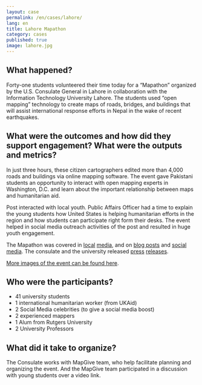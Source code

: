 ```yaml
---
layout: case
permalink: /en/cases/lahore/
lang: en
title: Lahore Mapathon
category: cases
published: true
image: lahore.jpg
---
```


## What happened?

Forty-one students volunteered their time today for a “Mapathon” organized by the U.S. Consulate General in Lahore in collaboration with the Information Technology University Lahore. The students used “open mapping” technology to create maps of roads, bridges, and buildings that will assist international response efforts in Nepal in the wake of recent earthquakes. 

## What were the outcomes and how did they support engagement? What were the outputs and metrics?

In just three hours, these citizen cartographers edited more than 4,000 roads and buildings via online mapping software. The event gave Pakistani students an opportunity to interact with open mapping experts in Washington, D.C. and learn about the important relationship between maps and humanitarian aid. 

Post interacted with local youth. Public Affairs Officer had a time to explain the young students how United States is helping humanitarian efforts in the region and how students can participate right form their desks. The event helped in social media outreach activities of the post and resulted in huge youth engagement.

The Mapathon was covered in [local](http://dailypakistan.com.pk/E-Paper/Lahore/2015-06-05/page-8/detail-15) [media](http://dailypakistan.com.pk/E-Paper/Lahore/2015-06-05/page-8/detail-16), and on [blog posts](http://www.thedemocrate.com/?p=1807) and [social media](https://twitter.com/hashtag/LahoreMapathon?src=hash). The consulate and the university released [press](http://lahore.usconsulate.gov/pr060415.html) [releases](http://itu.edu.pk/newsevents/mapathon-for-nepal-every-edit-counts/).

[More images of the event can be found here](https://www.flickr.com/photos/uscglahore/sets/72157651686130544).

## Who were the participants?

* 41 university students
* 1 international humanitarian worker (from UKAid)
* 2 Social Media celebrities  (to give a social media boost)
* 2 experienced mappers
* 1 Alum from Rutgers University
* 2 University Professors


## What did it take to organize?

The Consulate works with MapGive team, who help facilitate planning and organizing the event. And the MapGive team participated in a discussion with young students over a video link.


